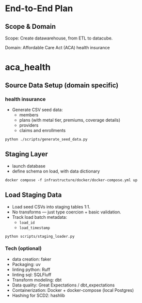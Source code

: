 # End-to-End Plan

## Scope & Domain

Scope: Create datawarehouse, from ETL to datacube.

Domain: Affordable Care Act (ACA) health insurance
# aca_health
## Source Data Setup (domain specific)

### health insurance

- Generate CSV seed data:
  - members
  - plans (with metal tier, premiums, coverage details)
  - providers
  - claims and enrollments

`python ./scripts/generate_seed_data.py`

## Staging Layer

- launch database
- define schema on load, with data dictionary

`docker compose -f infrastructure/docker/docker-compose.yml up`

## Load Staging Data

- Load seed CSVs into staging tables 1:1.
- No transforms — just type coercion + basic validation.
- Track load batch metadata:
  - `load_id`
  - `load_timestamp`

`python scripts/staging_loader.py`

### Tech (optional)
- data creation: faker
- Packaging: uv
- linting python: Ruff
- linting sql: SQLFluff
- Transform modeling: dbt
- Data quality: Great Expectations / dbt_expectations
- Containerization: Docker + docker-compose (local Postgres)
- Hashing for SCD2: hashlib
